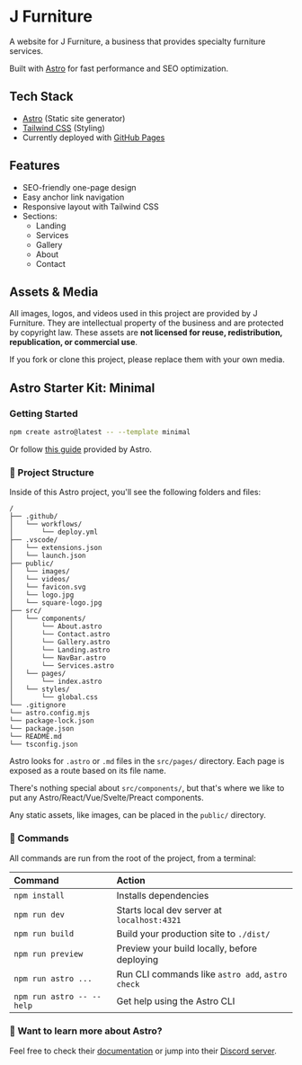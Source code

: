 # J Furniture

A website for J Furniture, a business that provides specialty furniture services.

Built with [Astro](https://astro.build/) for fast performance and SEO optimization.

## Tech Stack

- [Astro](https://astro.build/) (Static site generator)
- [Tailwind CSS](https://tailwindcss.com/) (Styling)
- Currently deployed with [GitHub Pages](https://pages.github.com/)

## Features

- SEO-friendly one-page design
- Easy anchor link navigation
- Responsive layout with Tailwind CSS
- Sections:
  - Landing
  - Services
  - Gallery
  - About
  - Contact

## Assets & Media

All images, logos, and videos used in this project are provided by J Furniture. They are intellectual property of the business and are protected by copyright law. These assets are **not licensed for reuse, redistribution, republication, or commercial use**.

If you fork or clone this project, please replace them with your own media.

## Astro Starter Kit: Minimal

### Getting Started

```sh
npm create astro@latest -- --template minimal
```

Or follow [this guide](https://docs.astro.build/en/getting-started/) provided by Astro.

### 🚀 Project Structure

Inside of this Astro project, you'll see the following folders and files:

```text
/
├── .github/
│   └── workflows/
│       └── deploy.yml
├── .vscode/
│   └── extensions.json
│   └── launch.json
├── public/
│   └── images/
│   └── videos/
│   └── favicon.svg
│   └── logo.jpg
│   └── square-logo.jpg
├── src/
│   └── components/
│       └── About.astro
│       └── Contact.astro
│       └── Gallery.astro
│       └── Landing.astro
│       └── NavBar.astro
│       └── Services.astro
│   └── pages/
│       └── index.astro
│   └── styles/
│       └── global.css
└── .gitignore
└── astro.config.mjs
└── package-lock.json
└── package.json
└── README.md
└── tsconfig.json
```

Astro looks for `.astro` or `.md` files in the `src/pages/` directory. Each page is exposed as a route based on its file name.

There's nothing special about `src/components/`, but that's where we like to put any Astro/React/Vue/Svelte/Preact components.

Any static assets, like images, can be placed in the `public/` directory.

### 🧞 Commands

All commands are run from the root of the project, from a terminal:

| Command                   | Action                                           |
| :------------------------ | :----------------------------------------------- |
| `npm install`             | Installs dependencies                            |
| `npm run dev`             | Starts local dev server at `localhost:4321`      |
| `npm run build`           | Build your production site to `./dist/`          |
| `npm run preview`         | Preview your build locally, before deploying     |
| `npm run astro ...`       | Run CLI commands like `astro add`, `astro check` |
| `npm run astro -- --help` | Get help using the Astro CLI                     |

### 👀 Want to learn more about Astro?

Feel free to check their [documentation](https://docs.astro.build) or jump into their [Discord server](https://astro.build/chat).
